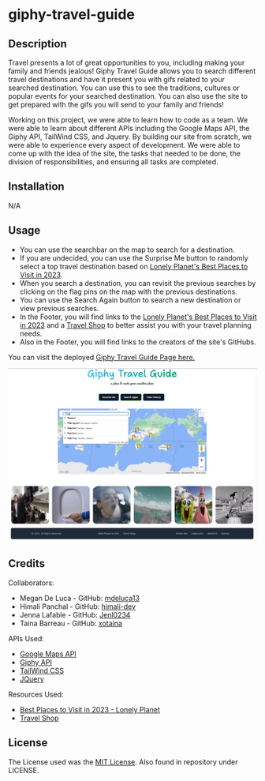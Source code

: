 # giphy-travel-guide

## Description

Travel presents a lot of great opportunities to you, including making your family and friends jealous! Giphy Travel Guide allows you to search different travel destinations and have it present you with gifs related to your searched destination. You can use this to see the traditions, cultures or popular events for your searched destination. You can also use the site to get prepared with the gifs you will send to your family and friends!

Working on this project, we were able to learn how to code as a team. We were able to learn about different APIs including the Google Maps API, the Giphy API, TailWind CSS, and Jquery. By building our site from scratch, we were able to experience every aspect of development. We were able to come up with the idea of the site, the tasks that needed to be done, the division of responsibilities, and ensuring all tasks are completed. 

## Installation

N/A

## Usage

- You can use the searchbar on the map to search for a destination. 
- If you are undecided, you can use the Surprise Me button to randomly select a top travel destination based on [Lonely Planet's Best Places to Visit in 2023](https://www.lonelyplanet.com/best-in-travel). 
- When you search a destination, you can revisit the previous searches by clicking on the flag pins on the map with the previous destinations. 
- You can use the Search Again button to search a new destination or view previous searches. 
- In the Footer, you will find links to the [Lonely Planet's Best Places to Visit in 2023](https://www.lonelyplanet.com/best-in-travel) and a [Travel Shop](https://mytravelshop.ca/) to better assist you with your travel planning needs.
- Also in the Footer, you will find links to the creators of the site's GitHubs.

You can visit the deployed [Giphy Travel Guide Page here.](https://mdeluca13.github.io/giphy-travel-guide/)

![Giphy Travel Guide Home Page](/assets/images/Giphy-Travel-Guide-Home.png)

## Credits

Collaborators:

- Megan De Luca - GitHub: [mdeluca13](https://github.com/mdeluca13/)
- Himali Panchal - GitHub: [himali-dev](https://github.com/himali-dev/)
- Jenna Lafable - GitHub: [Jenl0234](https://github.com/Jenl0234/)
- Taina Barreau - GitHub: [xotaina](https://github.com/xotaina/)

APIs Used:

- [Google Maps API](https://developers.google.com/maps/)
- [Giphy API](https://api.giphy.com)
- [TailWind CSS](https://tailwindcss.com)
- [JQuery](https://jquery.com/)

Resources Used:

- [Best Places to Visit in 2023 - Lonely Planet](https://www.lonelyplanet.com/best-in-travel)
- [Travel Shop](https://mytravelshop.ca/)

## License

The License used was the [MIT License](https://choosealicense.com/licenses/mit/). Also found in repository under LICENSE.
